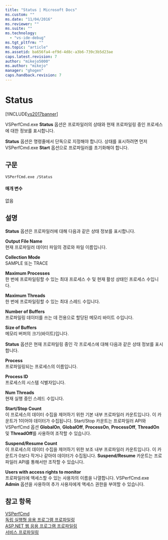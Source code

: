 ```yaml
---
title: "Status | Microsoft Docs"
ms.custom: ""
ms.date: "11/04/2016"
ms.reviewer: ""
ms.suite: ""
ms.technology: 
  - "vs-ide-debug"
ms.tgt_pltfrm: ""
ms.topic: "article"
ms.assetid: ba656fa4-ef9d-4d8c-a3b6-739c3b5d23ae
caps.latest.revision: 7
author: "mikejo5000"
ms.author: "mikejo"
manager: "ghogen"
caps.handback.revision: 7
---
```

# Status
[!INCLUDE[vs2017banner](../code-quality/includes/vs2017banner.md)]

VSPerfCmd.exe **Status** 옵션은 프로파일러의 상태와 현재 프로파일링 중인 프로세스에 대한 정보를 표시합니다.  
  
 **Status** 옵션은 명령줄에서 단독으로 지정해야 합니다.  상태를 표시하려면 먼저 VSPerfCmd.exe **Start** 옵션으로 프로파일러를 초기화해야 합니다.  
  
## 구문  
  
```  
VSPerfCmd.exe /Status  
```  
  
#### 매개 변수  
 없음  
  
## 설명  
 **Status** 옵션은 프로파일러에 대해 다음과 같은 상태 정보를 표시합니다.  
  
 **Output File Name**  
 현재 프로파일러 데이터 파일의 경로와 파일 이름입니다.  
  
 **Collection Mode**  
 SAMPLE 또는 TRACE  
  
 **Maximum Processes**  
 한 번에 프로파일링할 수 있는 최대 프로세스 수 및 현재 활성 상태인 프로세스 수입니다.  
  
 **Maximum Threads**  
 한 번에 프로파일링할 수 있는 최대 스레드 수입니다.  
  
 **Number of Buffers**  
 프로파일링 데이터를 쓰는 데 전용으로 할당된 메모리 바이트 수입니다.  
  
 **Size of Buffers**  
 메모리 버퍼의 크기\(바이트\)입니다.  
  
 **Status** 옵션은 현재 프로파일링 중인 각 프로세스에 대해 다음과 같은 상태 정보를 표시합니다.  
  
 **Process**  
 프로파일링되는 프로세스의 이름입니다.  
  
 **Process ID**  
 프로세스의 시스템 식별자입니다.  
  
 **Num Threads**  
 현재 실행 중인 스레드 수입니다.  
  
 **Start\/Stop Count**  
 이 프로세스의 데이터 수집을 제어하기 위한 기본 내부 프로파일러 카운트입니다.  이 카운트가 1이어야 데이터가 수집됩니다.  Start\/Stop 카운트는 프로파일러 API와 VSPerfCmd 옵션 **GlobalOn**, **GlobalOff**, **ProcessOn**, **ProcessOff**, **ThreadOn** 및 **ThreadOff**를 사용하여 조작할 수 있습니다.  
  
 **Suspend\/Resume Count**  
 이 프로세스의 데이터 수집을 제어하기 위한 보조 내부 프로파일러 카운트입니다.  이 카운트가 0보다 작거나 같아야 데이터가 수집됩니다.  **Suspend\/Resume** 카운트는 프로파일러 API를 통해서만 조작할 수 있습니다.  
  
 **Users with access rights to monitor**  
 프로파일러에 액세스할 수 있는 사용자의 이름을 나열합니다.  VSPerfCmd.exe **Admin** 옵션을 사용하여 추가 사용자에게 액세스 권한을 부여할 수 있습니다.  
  
## 참고 항목  
 [VSPerfCmd](../profiling/vsperfcmd.md)   
 [독립 실행형 응용 프로그램 프로파일링](../profiling/command-line-profiling-of-stand-alone-applications.md)   
 [ASP.NET 웹 응용 프로그램 프로파일링](../profiling/command-line-profiling-of-aspnet-web-applications.md)   
 [서비스 프로파일링](../profiling/command-line-profiling-of-services.md)